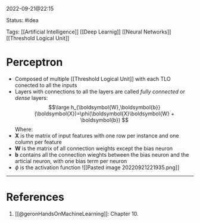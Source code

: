 2022-09-21@22:15

Status: #idea

Tags: [[Artificial Intelligence]] [[Deep Learnig]] [[Neural Networks]] [[Threshold Logical Unit]]

# Perceptron
* Composed of multiple [[Threshold Logical Unit]] with each TLO conected to all the inputs
* Layers with connections to all the layers are called *fully connected* or *dense* layers:
$$\large
h_{\boldsymbol{W},\boldsymbol{b}}(\boldsymbol{X})=\phi(\boldsymbol{X}\boldsymbol{W} + \boldsymbol{b})
$$
Where:
* $\boldsymbol{X}$ is the matrix of input features with one row per instance and one column per feature
* $\boldsymbol{W}$ is the matrix of all connection weights except the bias neuron
* $\boldsymbol{b}$ contains all the connection wieghts between the bias neuron and the articial neuron, with one bias term per neuron
* $\phi$ is the activation function
![[Pasted image 20220921221935.png]]


---
# References
1. [[@geronHandsOnMachineLearning]]: Chapter 10.